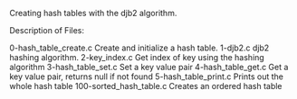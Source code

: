 Creating hash tables with the djb2 algorithm.

Description of Files:

0-hash_table_create.c
    Create and initialize a hash table.
1-djb2.c
    djb2 hashing algorithm.
2-key_index.c
    Get index of key using the hashing algorithm
3-hash_table_set.c
    Set a key value pair
4-hash_table_get.c
    Get a key value pair, returns null if not found
5-hash_table_print.c
    Prints out the whole hash table
100-sorted_hash_table.c
    Creates an ordered hash table
